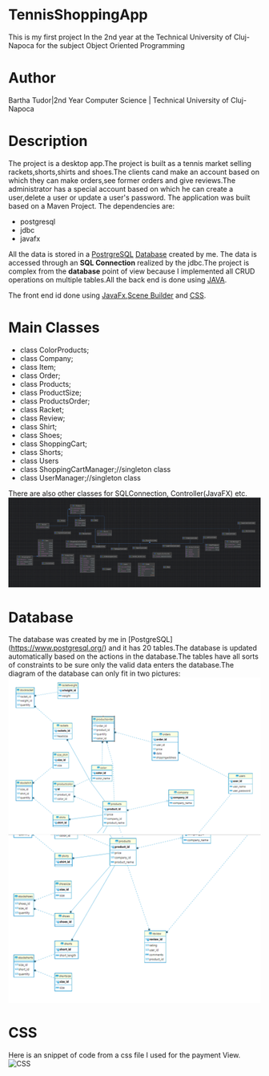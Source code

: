 # TennisShoppingApp
This is my first project In the 2nd year at the Technical University of Cluj-Napoca for the subject Object Oriented Programming
# Author
Bartha Tudor|2nd Year Computer Science | Technical University of Cluj-Napoca
# Description
The project is a desktop app.The project is built as a tennis market selling rackets,shorts,shirts and shoes.The clients cand make an account based on which they can make orders,see former orders and give reviews.The administrator has a special account based on which he can create a user,delete a user or update a user's password.
The application was built based on a Maven Project. The dependencies are:
* postgresql
* jdbc
* javafx

All the data is stored in a [PostrgreSQL](https://www.postgresql.org/) [Database](https://en.wikipedia.org/wiki/Database) created by me.
The data is accessed through an **SQL Connection** realized by the jdbc.The project is complex from the **database** point of view because I implemented all CRUD operations on multiple tables.All the back end is done using [JAVA](https://en.wikipedia.org/wiki/Java_(programming_language)).

The front end id done using [JavaFx](https://openjfx.io/),[Scene Builder](https://gluonhq.com/products/scene-builder/) and [CSS](https://en.wikipedia.org/wiki/CSS).
# Main Classes
* class ColorProducts;
* class Company;
* class Item;
* class Order;
* class Products;
* class ProductSize;
* class ProductsOrder;
* class Racket;
* class Review;
* class Shirt;
* class Shoes;
* class ShoppingCart;
* class Shorts;
* class Users
* class ShoppingCartManager;//singleton class
* class UserManager;//singleton class

There are also other classes for SQLConnection, Controller(JavaFX) etc.
![Class Diagram](https://github.com/bartha26/TennisShoppingApp/blob/main/res/Class-Diagram.png)

# Database
The database was created by me in [PostgreSQL] (https://www.postgresql.org/) and it has 20 tables.The database is updated automatically based on the actions in the database.The tables have all sorts of constraints to be sure only the valid data enters the database.The diagram of the database can only fit in two pictures:
![Database1](https://github.com/bartha26/TennisShoppingApp/blob/main/res/Database1.png)
![Database2](https://github.com/bartha26/TennisShoppingApp/blob/main/res/Database2.png)

# CSS
Here is an snippet of code from a css file I used for the payment View.
![CSS]()
